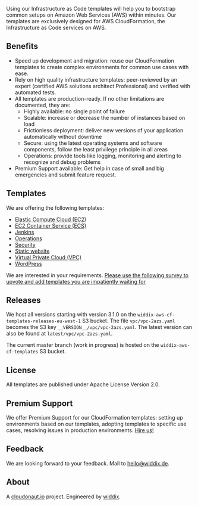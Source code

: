 Using our Infrastructure as Code templates will help you to bootstrap common setups on Amazon Web Services (AWS) within minutes. Our templates are exclusively designed for AWS CloudFormation, the Infrastructure as Code services on AWS.

## Benefits
* Speed up development and migration: reuse our CloudFormation templates to create complex environments for common use cases with ease.
* Rely on high quality infrastructure templates: peer-reviewed by an expert (certified AWS solutions architect Professional) and verified with automated tests.
* All templates are production-ready. If no other limitations are documented, they are:
  * Highly available: no single point of failure
  * Scalable: increase or decrease the number of instances based on load
  * Frictionless deployment: deliver new versions of your application automatically without downtime
  * Secure: using the latest operating systems and software components, follow the least privilege principle in all areas
  * Operations: provide tools like logging, monitoring and alerting to recognize and debug problems
* Premium Support available: Get help in case of small and big emergencies and submit feature request.

## Templates
We are offering the following templates:

* [Elastic Compute Cloud (EC2)](./ec2/)
* [EC2 Container Service (ECS)](./ecs/)
* [Jenkins ](./jenkins/)
* [Operations](./operations/)
* [Security](./security/)
* [Static website](./static-website/)
* [Virtual Private Cloud (VPC)](./vpc/)
* [WordPress](./wordpress/)

We are interested in your requirements. [Please use the following survey to upvote and add templates you are impatiently waiting for](https://docs.google.com/forms/d/e/1FAIpQLSerhIuMuCWrHai639FoUOt8ffmMqWr0PWzLhCn3VN29VUi8TA/viewform?usp=send_form)

## Releases
We host all versions starting with version 3.1.0 on the `widdix-aws-cf-templates-releases-eu-west-1` S3 bucket.
The file `vpc/vpc-2azs.yaml` becomes the S3 key `__VERSION__/vpc/vpc-2azs.yaml`.
The latest version can also be found at `latest/vpc/vpc-2azs.yaml`.

The current master branch (work in progress) is hosted on the `widdix-aws-cf-templates` S3 bucket.

## License
All templates are published under Apache License Version 2.0.

## Premium Support
We offer Premium Support for our CloudFormation templates: setting up environments based on our templates, adopting templates to specific use cases, resolving issues in production environments. [Hire us!](https://widdix.net/)

## Feedback
We are looking forward to your feedback. Mail to [hello@widdix.de](mailto:hello@widdix.de).

## About
A [cloudonaut.io](https://cloudonaut.io/templates-for-aws-cloudformation/) project. Engineered by [widdix](https://widdix.net).
